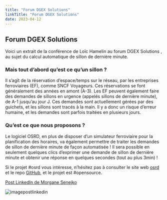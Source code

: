 ```yaml
---
title: "Forum DGEX Solutions"
linkTitle: "Forum DGEX Solutions"
date: 2023-04-12
---
```


## Forum DGEX Solutions

Voici un extrait de la conférence de Loïc Hamelin au forum DGEX Solutions , au sujet du calcul automatique de sillon de dernière minute.

### Mais tout d’abord qu’est ce qu’un sillon ?

Il s’agit de la réservation d’espace/temps sur le réseau, par les entreprises ferroviaires (EF), comme SNCF Voyageurs. Ces réservations se font généralement des années en amont (A-3). Les EF peuvent également faire des demandes de sillons en urgence (appelés sillons de dernière minute), de A-1 jusqu’au jour J.
Ces demandes sont actuellement gérées par des guichets, et les sillons sont tracés à la main. Il y a donc un risque d’erreur humaine, et les demandes sont parfois traitées en plusieurs jours.

### Qu’est ce que nous proposons ?

Le logiciel OSRD, en plus de disposer d’un simulateur ferroviaire pour la planification des horaires, va également permettre de traiter les demandes de sillon de dernière minute de façon automatisée ! Il sera possible en seulement quelques clics d’exprimer une demande de sillon de dernière minute et obtenir une réponse en quelques secondes (tout au plus 3min) !

Si le projet #osrd vous intéresse, n’hésitez pas à consulter le site web [osrd](https://osrd.fr/en/) et le repo [GitHub](https://github.com/OpenRailAssociation/osrd), et le projet est #opensource.

[Post LinkedIn de Morgane Senejko](https://www.linkedin.com/posts/morgane-senejko-526675172_osrd-opensource-activity-7052251905506340865-5Qeh?utm_source=share&utm_medium=member_desktop)

![imagepostlinkedin](morganepostlinkedin.webp)
